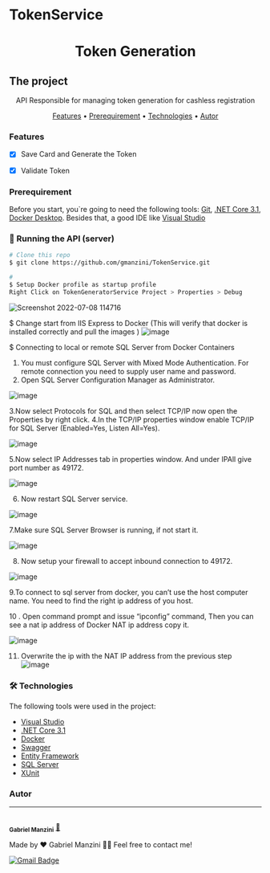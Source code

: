 # TokenService
<h1 align="center">Token Generation</h1>

## The project
<p align="center">API Responsible for managing token generation for cashless registration</p>




<p align="center">
 <a href="#Features">Features</a> •
  <a href="#Prerequirement">Prerequirement</a> • 
 <a href="#Technologies">Technologies</a> • 
 <a href="#autor">Autor</a>
</p>


### Features

- [x] Save Card and Generate the Token
- [x] Validate Token


### Prerequirement

Before you start, you`re going to need the following tools: 
[Git](https://git-scm.com), [.NET Core 3.1](https://dotnet.microsoft.com/en-us/download/dotnet/3.1), [Docker Desktop](https://www.docker.com/products/docker-desktop/).
Besides that, a good IDE like [Visual Studio](https://visualstudio.microsoft.com/)

### 🎲 Running the API (server)

```bash
# Clone this repo
$ git clone https://github.com/gmanzini/TokenService.git

# 
$ Setup Docker profile as startup profile
Right Click on TokenGeneratorService Project > Properties > Debug
```

![Screenshot 2022-07-08 114716](https://user-images.githubusercontent.com/54852015/178019422-6ad6142c-6552-4203-9e09-ade2434c58a8.jpg)

$ Change start from IIS Express to Docker (This will verify that docker is installed correctly and pull the images )
![image](https://user-images.githubusercontent.com/54852015/178029492-eabd77c0-cc32-403e-ad30-f68a04a78bfe.png)


$ Connecting to local or remote SQL Server from Docker Containers

1. You must configure SQL Server with Mixed Mode Authentication. For remote connection you need to supply user name and password.
2. Open SQL Server Configuration Manager as Administrator.

![image](https://user-images.githubusercontent.com/54852015/178027604-6d462ce7-528e-4fb6-9ce8-30f350475643.png)

3.Now select Protocols for SQL and then select TCP/IP now open the Properties by right click.
4.In the TCP/IP properties window enable TCP/IP for SQL Server (Enabled=Yes, Listen All=Yes).

![image](https://user-images.githubusercontent.com/54852015/178027683-8e62d221-faf1-467a-8eab-d8d9772a3a51.png)

5.Now select IP Addresses tab in properties window. And under IPAll give port number as 49172.

![image](https://user-images.githubusercontent.com/54852015/178027748-19903a33-8688-4587-811b-4f533c8c3b53.png)

6. Now restart SQL Server service.

![image](https://user-images.githubusercontent.com/54852015/178027828-0e517991-e756-4b09-a95f-7f2cea602ea9.png)

7.Make sure SQL Server Browser is running, if not start it.

![image](https://user-images.githubusercontent.com/54852015/178027877-b4995e2d-5b7d-4725-ae12-c5035d198b16.png)

8. Now setup your firewall to accept inbound connection to 49172.

![image](https://user-images.githubusercontent.com/54852015/178027956-b8cb623f-7692-4a86-8eb0-3c8b29a69c6a.png)

9.To connect to sql server from docker, you can’t use the host computer name. You need to find the right ip address of you host.

10 . Open command prompt and issue “ipconfig” command, Then you can see a nat ip address of Docker NAT ip address copy it.

![image](https://user-images.githubusercontent.com/54852015/178028061-f04c99c7-57ef-448e-b4e5-491f8a612c34.png)


11. Overwrite the ip with the NAT IP address from the previous step
![image](https://user-images.githubusercontent.com/54852015/178028369-c413080f-2980-4876-83fd-047e18404580.png)

### 🛠 Technologies

The following tools were used in the project:

- [Visual Studio](https://visualstudio.microsoft.com/)
- [.NET Core 3.1](https://dotnet.microsoft.com/en-us/download/dotnet/3.1)
- [Docker](https://www.docker.com/products/docker-desktop/)
- [Swagger](https://swagger.io/)
- [Entity Framework](https://docs.microsoft.com/en-us/ef/)
- [SQL Server](https://www.microsoft.com/en-us/sql-server/sql-server-downloads)
- [XUnit](https://xunit.net/)

### Autor
---


 <br />
 <sub><b>Gabriel Manzini</b></sub></a> <a href="https://github.com/gmanzini" title="Manzini">🚀</a>


Made by ❤️  Gabriel Manzini 👋🏽 Feel free to contact me!


[![Gmail Badge](https://img.shields.io/badge/-manzini.gabriel@hotmail.com-c14438?style=flat-square&logo=Gmail&logoColor=white&link=mailto:manzini.gabriel@hotmail.com)](mailto:manzini.gabriel@hotmail.com)
